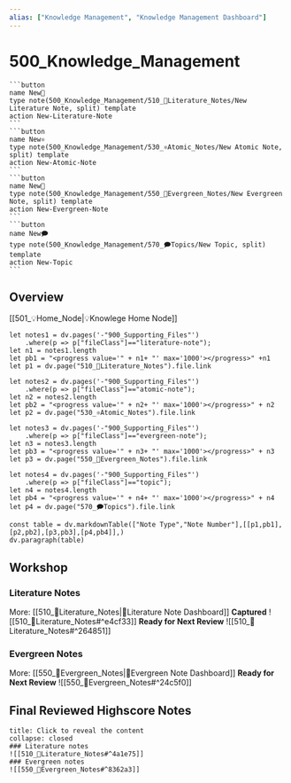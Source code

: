 ```yaml
---
alias: ["Knowledge Management", "Knowledge Management Dashboard"]
---
```

# 500_Knowledge_Management
~~~col
```button
name New📔 
type note(500_Knowledge_Management/510_📔Literature_Notes/New Literature Note, split) template
action New-Literature-Note
```
```button
name New⚛️
type note(500_Knowledge_Management/530_⚛Atomic_Notes/New Atomic Note, split) template
action New-Atomic-Note
```
```button
name New🌲
type note(500_Knowledge_Management/550_🌲Evergreen_Notes/New Evergreen Note, split) template
action New-Evergreen-Note
```
```button
name New🗩
type note(500_Knowledge_Management/570_🗩Topics/New Topic, split) template
action New-Topic
```
~~~
## Overview
[[501_💡Home_Node|💡Knowlege Home Node]]

~~~dataviewjs
let notes1 = dv.pages('-"900_Supporting_Files"')
	.where(p => p["fileClass"]=="literature-note");
let n1 = notes1.length
let pb1 = "<progress value='" + n1+ "' max='1000'></progress>" +n1
let p1 = dv.page("510_📔Literature_Notes").file.link

let notes2 = dv.pages('-"900_Supporting_Files"')
	.where(p => p["fileClass"]=="atomic-note");
let n2 = notes2.length
let pb2 = "<progress value='" + n2+ "' max='1000'></progress>" + n2
let p2 = dv.page("530_⚛Atomic_Notes").file.link

let notes3 = dv.pages('-"900_Supporting_Files"')
	.where(p => p["fileClass"]=="evergreen-note");
let n3 = notes3.length
let pb3 = "<progress value='" + n3+ "' max='1000'></progress>" + n3
let p3 = dv.page("550_🌲Evergreen_Notes").file.link

let notes4 = dv.pages('-"900_Supporting_Files"')
	.where(p => p["fileClass"]=="topic");
let n4 = notes4.length
let pb4 = "<progress value='" + n4+ "' max='1000'></progress>" + n4
let p4 = dv.page("570_🗩Topics").file.link

const table = dv.markdownTable(["Note Type","Note Number"],[[p1,pb1],[p2,pb2],[p3,pb3],[p4,pb4]],)
dv.paragraph(table)
~~~
## Workshop
### Literature Notes 
More: [[510_📔Literature_Notes|📔Literature Note Dashboard]]
**Captured**
![[510_📔Literature_Notes#^e4cf33]]
**Ready for Next Review**
![[510_📔Literature_Notes#^264851]]

### Evergreen Notes
More: [[550_🌲Evergreen_Notes|🌲Evergreen Note Dashboard]]
**Ready for Next Review**
![[550_🌲Evergreen_Notes#^24c5f0]]

## Final Reviewed Highscore Notes
```ad-note 
title: Click to reveal the content
collapse: closed
### Literature notes
![[510_📔Literature_Notes#^4a1e75]]
### Evergreen notes
![[550_🌲Evergreen_Notes#^8362a3]]

```


